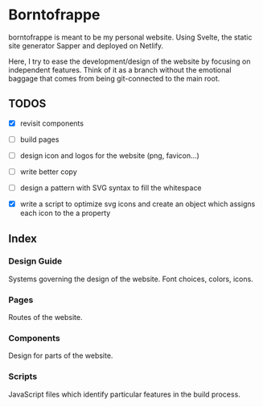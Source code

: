 # Borntofrappe

borntofrappe is meant to be my personal website. Using Svelte, the static site generator Sapper and deployed on Netlify.

Here, I try to ease the development/design of the website by focusing on independent features. Think of it as a branch without the emotional baggage that comes from being git-connected to the main root.

## TODOS

- [x] revisit components

- [ ] build pages

- [ ] design icon and logos for the website (png, favicon...)

- [ ] write better copy

- [ ] design a pattern with SVG syntax to fill the whitespace

- [x] write a script to optimize svg icons and create an object which assigns each icon to the a property

## Index

### Design Guide

Systems governing the design of the website. Font choices, colors, icons.

### Pages

Routes of the website.

### Components

Design for parts of the website.

### Scripts

JavaScript files which identify particular features in the build process.
